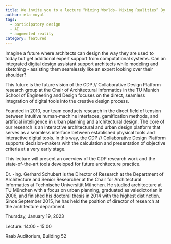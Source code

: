 ```yaml
---
title: We invite you to a lecture “Mixing Worlds- Mixing Realities” By Dr.-ing. Gerhard Schubert
author: ela-moyal
tags:
  - participatory design
  - AI
  - augmented reality
category: featured
---
```


Imagine a future where architects can design the way they are used
to today but get additional expert support from computational
systems. Can an integrated digital design assistant support
architects while modeling and sketching - assisting them
seamlessly like an expert looking over their shoulder?

This future is the future vision of the CDP // Collaborative Design
Platform research group at the Chair of Architectural Informatics
in the TU Munich School of Engineering and Design focuses on
the direct, seamless integration of digital tools into the creative
design process.

Founded in 2010, our team conducts research in the direct
field of tension between intuitive human-machine interfaces,
gamification methods, and artificial intelligence in urban planning
and architectural design. The core of our research is an interactive
architectural and urban design platform that serves as a seamless
interface between established physical tools and interactive
digital tools. In this way, the CDP // Collaborative Design Platform
supports decision-makers with the calculation and presentation
of objective criteria at a very early stage.

This lecture will present an overview of the CDP research
work and the state-of-the-art tools developed for future
architecture practice.

Dr. -ing. Gerhard Schubert is the Director of Research at the
Department of Architecture and Senior Researcher at the Chair for
Architectural Informatics at Technische Universität München. He
studied architecture at TU München with a focus on urban planning,
graduated as valedictorian in 2006, and finished his doctoral thesis
in 2014 with the highest distinction. Since September 2015, he
has held the position of director of research at the architecture
department.


Thursday, January 19, 2023

Lecture: 14:00 - 15:00

Raab Auditorium, Building 52